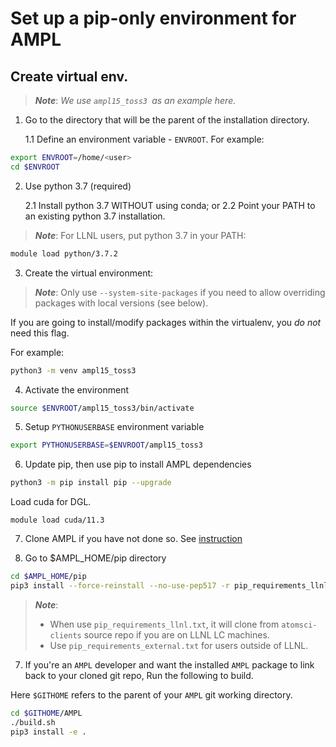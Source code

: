 # Set up a pip-only environment for AMPL

## Create virtual env. 

> ***Note***: *We use `ampl15_toss3 `as an example here.*
1. Go to the directory that will be the parent of the installation directory.  
   
   1.1 Define an environment variable - `ENVROOT`. For example:

```bash
export ENVROOT=/home/<user>
cd $ENVROOT
```

2. Use python 3.7 (required)

   2.1 Install python 3.7 WITHOUT using conda; or 
   2.2 Point your PATH to an existing python 3.7 installation.

> ***Note***: 
> For LLNL users, put python 3.7 in your PATH:

```bash
module load python/3.7.2
```

3. Create the virtual environment:

> ***Note***:  Only use `--system-site-packages` if you need to allow overriding packages with local versions (see below).

If you are going to install/modify packages within the virtualenv, you _do not_ need this flag. 

For example:
```bash
python3 -m venv ampl15_toss3
```

4. Activate the environment
```bash
source $ENVROOT/ampl15_toss3/bin/activate
```
5. Setup `PYTHONUSERBASE` environment variable

```bash
export PYTHONUSERBASE=$ENVROOT/ampl15_toss3
```

6. Update pip, then use pip to install AMPL dependencies
```bash
python3 -m pip install pip --upgrade
```

Load cuda for DGL.

```
module load cuda/11.3
```

7. Clone AMPL if you have not done so. See [instruction](#Install)

6. Go to $AMPL_HOME/pip directory

```bash
cd $AMPL_HOME/pip
pip3 install --force-reinstall --no-use-pep517 -r pip_requirements_llnl.txt
```
> ***Note***: 
> * When use `pip_requirements_llnl.txt`, it will clone from `atomsci-clients` source repo if you are on LLNL LC machines.
> * Use `pip_requirements_external.txt` for users outside of LLNL.

7. If you're an `AMPL` developer and want the installed `AMPL` package to link back to your cloned git repo, Run the following to build. 

Here `$GITHOME` refers to the parent of your `AMPL` git working directory.

```bash
cd $GITHOME/AMPL
./build.sh
pip3 install -e .
```